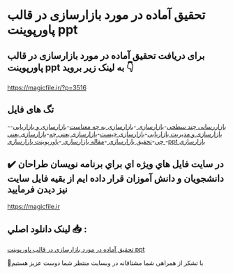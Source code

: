 # تحقیق آماده در مورد بازارسازی در قالب پاورپوینت ppt

## برای دریافت تحقیق آماده در مورد بازارسازی در قالب پاورپوینت ppt به لینک زیر بروید 👇

https://magicfile.ir/?p=3516

## تگ های فایل

-[بازاررسانی چند سطحی](https://magicfile.ir/product/%d8%aa%d8%ad%d9%82%db%8c%d9%82-%d8%a8%d8%a7%d8%b2%d8%a7%d8%b1%d8%b3%d8%a7%d8%b2%db%8c-%d8%af%d8%b1-%d9%82%d8%a7%d9%84%d8%a8-%d9%be%d8%a7%d9%88%d8%b1%d9%be%d9%88%db%8c%d9%86%d8%aa-ppt/)-[بازارسازی ](https://magicfile.ir/product/%d8%aa%d8%ad%d9%82%db%8c%d9%82-%d8%a8%d8%a7%d8%b2%d8%a7%d8%b1%d8%b3%d8%a7%d8%b2%db%8c-%d8%af%d8%b1-%d9%82%d8%a7%d9%84%d8%a8-%d9%be%d8%a7%d9%88%d8%b1%d9%be%d9%88%db%8c%d9%86%d8%aa-ppt/)-[بازارسازی به چه معناست](https://magicfile.ir/product/%d8%aa%d8%ad%d9%82%db%8c%d9%82-%d8%a8%d8%a7%d8%b2%d8%a7%d8%b1%d8%b3%d8%a7%d8%b2%db%8c-%d8%af%d8%b1-%d9%82%d8%a7%d9%84%d8%a8-%d9%be%d8%a7%d9%88%d8%b1%d9%be%d9%88%db%8c%d9%86%d8%aa-ppt/)-[بازارسازی و بازاریابی](https://magicfile.ir/product/%d8%aa%d8%ad%d9%82%db%8c%d9%82-%d8%a8%d8%a7%d8%b2%d8%a7%d8%b1%d8%b3%d8%a7%d8%b2%db%8c-%d8%af%d8%b1-%d9%82%d8%a7%d9%84%d8%a8-%d9%be%d8%a7%d9%88%d8%b1%d9%be%d9%88%db%8c%d9%86%d8%aa-ppt/)-[بازارسازی و مدیریت بازاریابی](https://magicfile.ir/product/%d8%aa%d8%ad%d9%82%db%8c%d9%82-%d8%a8%d8%a7%d8%b2%d8%a7%d8%b1%d8%b3%d8%a7%d8%b2%db%8c-%d8%af%d8%b1-%d9%82%d8%a7%d9%84%d8%a8-%d9%be%d8%a7%d9%88%d8%b1%d9%be%d9%88%db%8c%d9%86%d8%aa-ppt/)-[بازارسازی چیست](https://magicfile.ir/product/%d8%aa%d8%ad%d9%82%db%8c%d9%82-%d8%a8%d8%a7%d8%b2%d8%a7%d8%b1%d8%b3%d8%a7%d8%b2%db%8c-%d8%af%d8%b1-%d9%82%d8%a7%d9%84%d8%a8-%d9%be%d8%a7%d9%88%d8%b1%d9%be%d9%88%db%8c%d9%86%d8%aa-ppt/)-[بازارسازی یعنی چه](https://magicfile.ir/product/%d8%aa%d8%ad%d9%82%db%8c%d9%82-%d8%a8%d8%a7%d8%b2%d8%a7%d8%b1%d8%b3%d8%a7%d8%b2%db%8c-%d8%af%d8%b1-%d9%82%d8%a7%d9%84%d8%a8-%d9%be%d8%a7%d9%88%d8%b1%d9%be%d9%88%db%8c%d9%86%d8%aa-ppt/)-[بازارسازی یعنی چی](https://magicfile.ir/product/%d8%aa%d8%ad%d9%82%db%8c%d9%82-%d8%a8%d8%a7%d8%b2%d8%a7%d8%b1%d8%b3%d8%a7%d8%b2%db%8c-%d8%af%d8%b1-%d9%82%d8%a7%d9%84%d8%a8-%d9%be%d8%a7%d9%88%d8%b1%d9%be%d9%88%db%8c%d9%86%d8%aa-ppt/)-[تحقیق بازارسازی ](https://magicfile.ir/product/%d8%aa%d8%ad%d9%82%db%8c%d9%82-%d8%a8%d8%a7%d8%b2%d8%a7%d8%b1%d8%b3%d8%a7%d8%b2%db%8c-%d8%af%d8%b1-%d9%82%d8%a7%d9%84%d8%a8-%d9%be%d8%a7%d9%88%d8%b1%d9%be%d9%88%db%8c%d9%86%d8%aa-ppt/)-[مقاله بازارسازی ](https://magicfile.ir/product/%d8%aa%d8%ad%d9%82%db%8c%d9%82-%d8%a8%d8%a7%d8%b2%d8%a7%d8%b1%d8%b3%d8%a7%d8%b2%db%8c-%d8%af%d8%b1-%d9%82%d8%a7%d9%84%d8%a8-%d9%be%d8%a7%d9%88%d8%b1%d9%be%d9%88%db%8c%d9%86%d8%aa-ppt/)-[پاورپوینت بازارسازی ](https://magicfile.ir/product/%d8%aa%d8%ad%d9%82%db%8c%d9%82-%d8%a8%d8%a7%d8%b2%d8%a7%d8%b1%d8%b3%d8%a7%d8%b2%db%8c-%d8%af%d8%b1-%d9%82%d8%a7%d9%84%d8%a8-%d9%be%d8%a7%d9%88%d8%b1%d9%be%d9%88%db%8c%d9%86%d8%aa-ppt/)-[ppt بازارسازی ](https://magicfile.ir/product/%d8%aa%d8%ad%d9%82%db%8c%d9%82-%d8%a8%d8%a7%d8%b2%d8%a7%d8%b1%d8%b3%d8%a7%d8%b2%db%8c-%d8%af%d8%b1-%d9%82%d8%a7%d9%84%d8%a8-%d9%be%d8%a7%d9%88%d8%b1%d9%be%d9%88%db%8c%d9%86%d8%aa-ppt/)

## ✔️ در سايت فايل هاي ويژه اي براي برنامه نويسان طراحان دانشجويان و دانش آموزان قرار داده ايم از بقيه فايل سايت نيز ديدن فرماييد

https://magicfile.ir


## لينک دانلود اصلي 📥 :

[تحقیق آماده در مورد بازارسازی در قالب پاورپوینت ppt](https://magicfile.ir/product/%d8%aa%d8%ad%d9%82%db%8c%d9%82-%d8%a8%d8%a7%d8%b2%d8%a7%d8%b1%d8%b3%d8%a7%d8%b2%db%8c-%d8%af%d8%b1-%d9%82%d8%a7%d9%84%d8%a8-%d9%be%d8%a7%d9%88%d8%b1%d9%be%d9%88%db%8c%d9%86%d8%aa-ppt/) 


🙏با تشکر از همراهي شما مشتاقانه در وبسایت منتظر شما دوست عزیز هستیم

